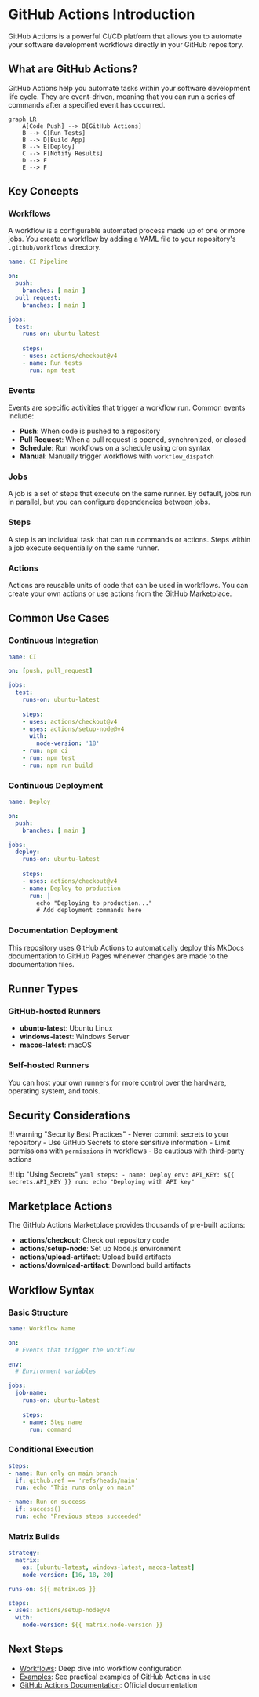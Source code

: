 # GitHub Actions Introduction

GitHub Actions is a powerful CI/CD platform that allows you to automate your software development workflows directly in your GitHub repository.

## What are GitHub Actions?

GitHub Actions help you automate tasks within your software development life cycle. They are event-driven, meaning that you can run a series of commands after a specified event has occurred.

```mermaid
graph LR
    A[Code Push] --> B[GitHub Actions]
    B --> C[Run Tests]
    B --> D[Build App]
    B --> E[Deploy]
    C --> F[Notify Results]
    D --> F
    E --> F
```

## Key Concepts

### Workflows

A workflow is a configurable automated process made up of one or more jobs. You create a workflow by adding a YAML file to your repository's `.github/workflows` directory.

```yaml title=".github/workflows/ci.yml"
name: CI Pipeline

on:
  push:
    branches: [ main ]
  pull_request:
    branches: [ main ]

jobs:
  test:
    runs-on: ubuntu-latest
    
    steps:
    - uses: actions/checkout@v4
    - name: Run tests
      run: npm test
```

### Events

Events are specific activities that trigger a workflow run. Common events include:

- **Push**: When code is pushed to a repository
- **Pull Request**: When a pull request is opened, synchronized, or closed
- **Schedule**: Run workflows on a schedule using cron syntax
- **Manual**: Manually trigger workflows with `workflow_dispatch`

### Jobs

A job is a set of steps that execute on the same runner. By default, jobs run in parallel, but you can configure dependencies between jobs.

### Steps

A step is an individual task that can run commands or actions. Steps within a job execute sequentially on the same runner.

### Actions

Actions are reusable units of code that can be used in workflows. You can create your own actions or use actions from the GitHub Marketplace.

## Common Use Cases

### Continuous Integration

```yaml
name: CI

on: [push, pull_request]

jobs:
  test:
    runs-on: ubuntu-latest
    
    steps:
    - uses: actions/checkout@v4
    - uses: actions/setup-node@v4
      with:
        node-version: '18'
    - run: npm ci
    - run: npm test
    - run: npm run build
```

### Continuous Deployment

```yaml
name: Deploy

on:
  push:
    branches: [ main ]

jobs:
  deploy:
    runs-on: ubuntu-latest
    
    steps:
    - uses: actions/checkout@v4
    - name: Deploy to production
      run: |
        echo "Deploying to production..."
        # Add deployment commands here
```

### Documentation Deployment

This repository uses GitHub Actions to automatically deploy this MkDocs documentation to GitHub Pages whenever changes are made to the documentation files.

## Runner Types

### GitHub-hosted Runners

- **ubuntu-latest**: Ubuntu Linux
- **windows-latest**: Windows Server
- **macos-latest**: macOS

### Self-hosted Runners

You can host your own runners for more control over the hardware, operating system, and tools.

## Security Considerations

!!! warning "Security Best Practices"
    - Never commit secrets to your repository
    - Use GitHub Secrets to store sensitive information
    - Limit permissions with `permissions` in workflows
    - Be cautious with third-party actions

!!! tip "Using Secrets"
    ```yaml
    steps:
    - name: Deploy
      env:
        API_KEY: ${{ secrets.API_KEY }}
      run: echo "Deploying with API key"
    ```

## Marketplace Actions

The GitHub Actions Marketplace provides thousands of pre-built actions:

- **actions/checkout**: Check out repository code
- **actions/setup-node**: Set up Node.js environment  
- **actions/upload-artifact**: Upload build artifacts
- **actions/download-artifact**: Download build artifacts

## Workflow Syntax

### Basic Structure

```yaml
name: Workflow Name

on:
  # Events that trigger the workflow

env:
  # Environment variables

jobs:
  job-name:
    runs-on: ubuntu-latest
    
    steps:
    - name: Step name
      run: command
```

### Conditional Execution

```yaml
steps:
- name: Run only on main branch
  if: github.ref == 'refs/heads/main'
  run: echo "This runs only on main"

- name: Run on success
  if: success()
  run: echo "Previous steps succeeded"
```

### Matrix Builds

```yaml
strategy:
  matrix:
    os: [ubuntu-latest, windows-latest, macos-latest]
    node-version: [16, 18, 20]

runs-on: ${{ matrix.os }}

steps:
- uses: actions/setup-node@v4
  with:
    node-version: ${{ matrix.node-version }}
```

## Next Steps

- [Workflows](workflows.md): Deep dive into workflow configuration
- [Examples](../examples.md): See practical examples of GitHub Actions in use
- [GitHub Actions Documentation](https://docs.github.com/en/actions): Official documentation
